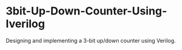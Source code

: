# 3bit-Up-Down-Counter-Using-Iverilog
Designing and implementing a 3-bit up/down counter using Verilog.
